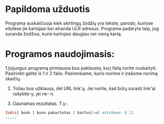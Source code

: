# Papildoma užduotis
Programa suskaičiuoja kiek skirtingų žodžių yra tekste, parodo, kuriose eilutėse jie kartojasi bei atranda ULR adresus. Programa padaryta taip, jog suranda žodžius, kurie kartojasi daugiau nei vieną kartą. 

# Programos naudojimasis:

1.Įsijungus programą pirmiausia bus paklausta, kurį failą norite nuskaityti. Pasirinkti galite iš 1 ir 2 failo. Pasirenkame, kurio norime ir įrašome norimą skaičių.

2. Toliau bus užklausa, dėl URL link'ų. Jei norite, kad būtų surasti link'ai rašykite-y, jei ne- n.

3. Gaunamas rezultatas. T.y.:
```ruby
Zodis| book | buvo pakartotas 2 kartus(-u) eilutese: 8 21
.....
